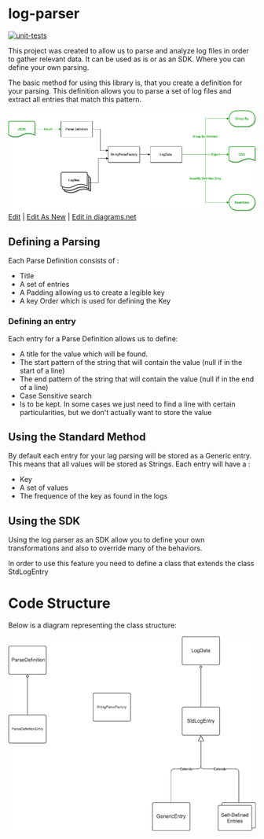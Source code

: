 # log-parser
[![unit-tests](https://github.com/adobe/log-parser/actions/workflows/onPushSimpleTest.yml/badge.svg)](https://github.com/adobe/log-parser/actions/workflows/onPushSimpleTest.yml) 

This project was created to allow us to parse and analyze log files in order to gather relevant data. It can be used as is or as an SDK. Where you can define your own parsing.

The basic method for using this library is, that you create a definition for your parsing. This definition allows you to parse a set of log files and extract all entries that match this pattern.

![The Processes](diagrams/Log_Parser-Processes.png)
<a href="https://github.com/adobe/log-parser/diagrams/edit-diagram.html?repo=log-parser&path=Log_Parser-Processes.png" target="_blank">Edit</a> | <a href="https://app.diagrams.net/#Uhttps%3A%2F%2Fraw.githubusercontent.com%2Fadobe%2Flog-parser%2Fmaster%2FLog_Parser-Processes.png" target="_blank">Edit As New</a> | <a href="https://app.diagrams.net/#Hadobe%2Flog-parser%2Fmaster%2FLog_Parser-Processes.png" target="_blank">Edit in diagrams.net</a>

## Defining a Parsing
Each Parse Definition consists of :
- Title
- A set of entries
- A Padding allowing us to create a legible key
- A key Order which is used for defining the Key

### Defining an entry
Each entry for a Parse Definition allows us to define:
- A title for the value which will be found.
- The start pattern of the string that will contain the value (null if in the start of a line)
- The end pattern of the string that will contain the value (null if in the end of a line)
- Case Sensitive search
- Is to be kept. In some cases we just need to find a line with certain particularities, but we don't actually want to store the value

## Using the Standard Method
By default each entry for your lag parsing will be stored as a Generic entry. This means that all values will be stored as Strings. Each entry will have a :
- Key
- A set of values
- The frequence of the key as found in the logs

## Using the SDK
Using the log parser as an SDK allow you to define your own transformations and also to override many of the behaviors.

In order to use this feature you need to define a class that extends the class StdLogEntry

# Code Structure
Below is a diagram representing the class structure:

![The Class relationship](diagrams/Log_Parser-Classes.png)
